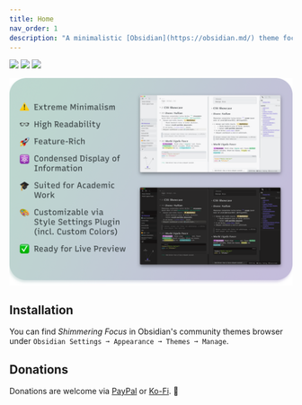```yaml
---
title: Home
nav_order: 1
description: "A minimalistic [Obsidian](https://obsidian.md/) theme focused on readability and condensed information display."
---
```


![](https://img.shields.io/badge/downloads-11710-6E4E9B?style=plastic) ![](https://img.shields.io/github/last-commit/chrisgrieser/shimmering-focus?style=plastic) [![](https://img.shields.io/badge/changelog-click%20here-FFE800?style=plastic)](Changelog)

![Promo Screenshot](images/Promo%20Screenshot/promo-screenshot.png)

## Installation
You can find *Shimmering Focus* in Obsidian's community themes browser under
`Obsidian Settings ➞ Appearance ➞ Themes ➞ Manage`.

## Donations
Donations are welcome via [PayPal](https://www.paypal.com/paypalme/ChrisGrieser) or [Ko-Fi](https://ko-fi.com/pseudometa). 🙏
